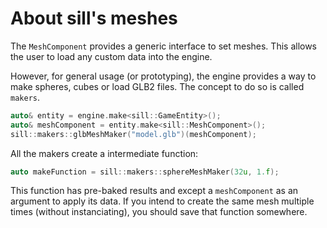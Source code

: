 # About sill's meshes

The `MeshComponent` provides a generic interface to set meshes.
This allows the user to load any custom data into the engine.

However, for general usage (or prototyping), the engine provides
a way to make spheres, cubes or load GLB2 files.
The concept to do so is called `makers`.

```C++
auto& entity = engine.make<sill::GameEntity>();
auto& meshComponent = entity.make<sill::MeshComponent>();
sill::makers::glbMeshMaker("model.glb")(meshComponent);
```

All the makers create a intermediate function:

```C++
auto makeFunction = sill::makers::sphereMeshMaker(32u, 1.f);
```

This function has pre-baked results and except a `meshComponent`
as an argument to apply its data. If you intend to create
the same mesh multiple times (without instanciating),
you should save that function somewhere.